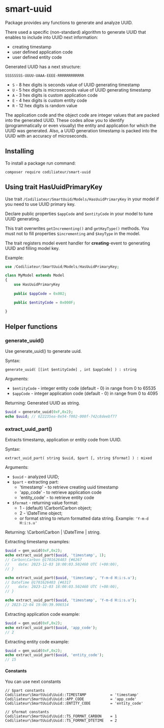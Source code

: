 # smart-uuid

Package provides any functions to generate and analyze UUID.

There used a specific (non-standard) algorithm to generate UUID that enables to include into UUID next information:

 - creating timestamp
 - user defined application code
 - user defined entity code 

Generated UUID has a next structure:

	SSSSSSSS-UUUU-UAAA-EEEE-RRRRRRRRRRRR

- `S` - 8 hex digits is seconds value of UUID generating timestamp
- `U` - 5 hex digits is microseconds value of UUID generating timestamp
- `A` - 3 hex digits is custom application code
- `E` - 4 hex digits is custom entity code
- `R` - 12 hex digits is random value

The application code and the object code are integer values that are packed into the generated UUID.
These codes allow you to identify (programmatically or even visually) the entity and application for which the UUID was generated.
Also, a UUID generation timestamp is packed into the UUID with an accuracy of microseconds.

## Installing

To install a package run command:

	composer require codiliateur/smart-uuid

## Using trait HasUuidPrimaryKey

Use trait `/Codiliateur/SmartUuid/Models/HasUuidPrimaryKey` in your model if you need to use UUID primary key.

Declare public properties `$appCode` and `$entityCode` in your model to tune UUID generating.

This trait overwrites `getIncrementing()` and `getKeyType()` methods. You must not to fill properties `$incrementing` and `$keyType` in the model.

The trait registers model event handler for **creating**-event to generating UUID and filling model key.

Example:

```php
use /Codiliateur/SmartUuid/Models/HasUuidPrimaryKey;

class MyModel extends Model
{
	use HasUuidPrimaryKey
	
	public $appCode = 0x002;

	public $entityCode = 0x000F;

}

```

## Helper functions

### generate_uuid()

Use generate_uuid() to generate uuid.

Syntax:

	generate_uuid( [[int $entityCode] , int $appCode] ) : string

Arguments:

* `$entityCode` - integer entity code (default - 0) in range from 0 to 65535
* `$appCode` - integer application code (default - 0) in range from 0 to 4095

Returning: Generated UUID as string.

```php
$uuid = generate_uuid(0xF,0x2);
echo $uuid; // 622235ea-8e54-f002-000f-742c8deebf77
```

### extract_uuid_part()

Extracts timestamp, application or entity code from UUID.

Syntax:

	extract_uuid_part( string $uuid, $part [, string $format] ) : mixed

Arguments:

* `$uuid` - analyzed UUID;
* `$part` - extracting part:
    * 'timestamp' - to retrieve creating uuid timestamp
    * 'app_code' - to retrieve application code
    * 'entity_code' - to retrieve entity code
* `$format` - returning value format:
    * 1 - (default) \Carbon\Carbon object;
    * 2 - \DateTime object;
    * or format string to return formatted data string. Example: `'Y-m-d H:i:s.u'`

Returning: \Carbon\Carbon | \DateTime | string.

Extracting timestamp examples:
```php
$uuid = gen_uuid(0xF,0x2);
echo extract_uuid_part($uuid, 'timestamp', 1);
// Carbon\Carbon @1701626403 {#6267
//    date: 2023-12-03 18:00:03.502460 UTC (+00:00),
// }

echo extract_uuid_part($uuid, 'timestamp', 'Y-m-d H:i:s.u');
// DateTime @1701626403 {#6317
//    date: 2023-12-03 18:00:03.502460 UTC (+00:00),
// }

echo extract_uuid_part($uuid, 'timestamp', 'Y-m-d H:i:s.u');
// 2023-12-04 19:00:39.906514
```

Extracting application code example:
```php
$uuid = gen_uuid(0xF,0x2);
echo extract_uuid_part($uuid, 'app_code');
// 2
```

Extracting entity code example:
```php
$uuid = gen_uuid(0xF,0x2);
echo extract_uuid_part($uuid, 'entity_code');
// 15
```

#### Constants

You can use next constants

    // $part constants
    Codiliateur\SmartUuid\Uuid::TIMESTAMP           = 'timestamp'
    Codiliateur\SmartUuid\Uuid::APP_CODE            = 'app_code'
    Codiliateur\SmartUuid\Uuid::ENTITY_CODE         = 'entity_code'

    // $format constants
    Codiliateur\SmartUuid\Uuid::TS_FORMAT_CARBON    = 1
    Codiliateur\SmartUuid\Uuid::TS_FORMAT_DTETIME   = 2

